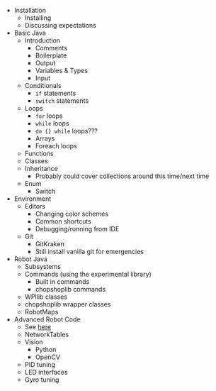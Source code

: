 - Installation
    - Installing
    - Discussing expectations
- Basic Java
    - Introduction
        - Comments
        - Boilerplate
        - Output
        - Variables & Types
        - Input
    - Conditionals
        - `if` statements
        - `switch` statements
    - Loops
        - `for` loops
        - `while` loops
        - `do {} while` loops???
        - Arrays
        - Foreach loops
    - Functions
    - Classes
    - Inheritance
        - Probably could cover collections around this time/next time
    - Enum
      - Switch
- Environment
    - Editors
        - Changing color schemes
        - Common shortcuts
        - Debugging/running from IDE
    - Git
        - GitKraken
        - Still install vanilla git for emergencies
- Robot Java
    - Subsystems
    - Commands (using the experimental library)
        - Built in commands
        - chopshoplib commands
    - WPIlib classes
    - chopshoplib wrapper classes
    - RobotMaps
- Advanced Robot Code
    - See [here](https://github.com/chopshop-166/tasks/issues/1)
    - NetworkTables
    - Vision
        - Python
        - OpenCV
    - PID tuning
    - LED interfaces
    - Gyro tuning

